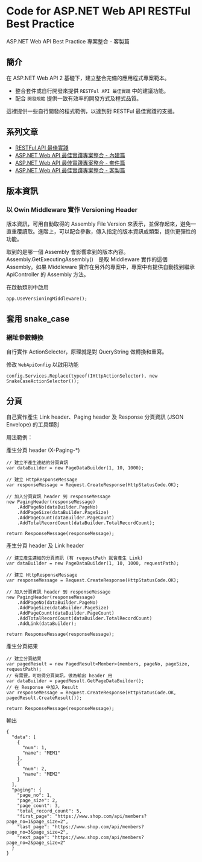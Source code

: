 # Code for ASP.NET Web API RESTFul Best Practice
ASP.NET Web API Best Practice 專案整合 - 客製篇

## 簡介

在 ASP.NET Web API 2 基礎下，建立整合完備的應用程式專案範本。

* 整合套件或自行開發來提供 `RESTFul API 最佳實踐` 中的建議功能。
* 配合 `開發規範` 提供一致有效率的開發方式及程式品質。

這裡提供一些自行開發的程式範例，以達到對 RESTFul 最佳實踐的支援。

## 系列文章

* [RESTFul API 最佳實踐](http://yingclin.github.io/2017/RESTFul-API-Best-Practice.html)
* [ASP.NET Web API 最佳實踐專案整合 - 內建篇](http://yingclin.github.io/2017/asp-net-web-api-restful-best-practice-1.html)
* [ASP.NET Web API 最佳實踐專案整合 - 套件篇](http://yingclin.github.io/2017/asp-net-web-api-restful-best-practice-2.html)
* [ASP.NET Web API 最佳實踐專案整合 - 客製篇](http://yingclin.github.io/2017/asp-net-web-api-restful-best-practice-3.html)

## 版本資訊

### 以 Owin Middleware 實作 Versioning Header

版本資訊，可用自動取得的 Assembly File Version 來表示，並保存起來，避免一直重覆讀取。進階上，可以配合參數，傳入指定的版本資訊或類型，提供更彈性的功能。

取到的是哪一個 Assembly 會影響拿到的版本內容。Assembly.GetExecutingAssembly()　是取 Middleware 實作的這個 Assembly。如果 Middleware 實作在另外的專案中，專案中有提供自動找到繼承 ApiController 的 Assembly 方法。

在啟動類別中啟用
```
app.UseVersioningMiddleware();
```

## 套用 snake_case

### 網址參數轉換  

自行實作 ActionSelector，原理就是對 QueryString 做轉換和重寫。 

修改 `WebApiConfig` 以啟用功能
```
config.Services.Replace(typeof(IHttpActionSelector), new SnakeCaseActionSelector());
```

## 分頁

自己實作產生 Link header、Paging header 及 Response 分頁資訊 (JSON Envelope) 的工具類別

用法範例：

產生分頁 header (X-Paging-*)
```
// 建立不產生連結的分頁資訊
var dataBuilder = new PageDataBuilder(1, 10, 1000);

// 建立 HttpResponseMessage
var responseMessage = Request.CreateResponse(HttpStatusCode.OK);

// 加入分頁資訊 header 到 responseMessage
new PagingHeader(responseMessage)
    .AddPageNo(dataBuilder.PageNo)
    .AddPageSize(dataBuilder.PageSize)
    .AddPageCount(dataBuilder.PageCount)
    .AddTotalRecordCount(dataBuilder.TotalRecordCount);

return ResponseMessage(responseMessage);
```

產生分頁 header 及 Link header
```
// 建立產生連結的分頁資訊 (有 requestPath 就會產生 Link)
var dataBuilder = new PageDataBuilder(1, 10, 1000, requestPath);

// 建立 HttpResponseMessage
var responseMessage = Request.CreateResponse(HttpStatusCode.OK);

// 加入分頁資訊 header 到 responseMessage
new PagingHeader(responseMessage)
    .AddPageNo(dataBuilder.PageNo)
    .AddPageSize(dataBuilder.PageSize)
    .AddPageCount(dataBuilder.PageCount)
    .AddTotalRecordCount(dataBuilder.TotalRecordCount)
    .AddLink(dataBuilder);

return ResponseMessage(responseMessage);
```

產生分頁結果
```
// 建立分頁結果
var pagedResult = new PagedResult<Member>(members, pageNo, pageSize, requestPath);
// 有需要，可取得分頁資訊，做為輸出 header 用
var dataBuilder = pagedResult.GetPageDataBuilder();
// 在 Response 中加入 Result
var responseMessage = Request.CreateResponse(HttpStatusCode.OK, pagedResult.CreateResult());

return ResponseMessage(responseMessage);

```
輸出
```
{
  "data": [
    {
      "num": 1,
      "name": "MEM1"
    },
    {
      "num": 2,
      "name": "MEM2"
    }
  ],
  "paging": {
    "page_no": 1,
    "page_size": 2,
    "page_count": 3,
    "total_record_count": 5,
    "first_page": "https://www.shop.com/api/members?page_no=1&page_size=2",
    "last_page": "https://www.shop.com/api/members?page_no=3&page_size=2",
    "next_page": "https://www.shop.com/api/members?page_no=2&page_size=2"
  }
}
```
